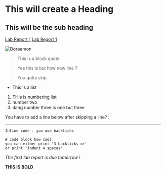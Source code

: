 
# This will create a Heading
## This will be the sub heading

[Lab Report 1](lab-report-1-week-2.html)
[Lab Report 1](https://gyuj.github.io/cse15l-lab-reports/lab-report-1-week-2.html)

![Doraemon](https://static.tvtropes.org/pmwiki/pub/images/doraemon_asd.png)
> This is a block quote

> Yes this is but how new line ? 

> You gotta skip

* This is a list


1. THis is numbering list
2. number two
1. dang number three is one but three

You have to add a line below after skipping a line? :

------
`Inline code : you use backticks` 

```
# code block how cool
you can either print '3 backticks or'
or print 'indent 4 spaces'
```

*The first lab report is due tomorrow !*

**THIS IS BOLD**
